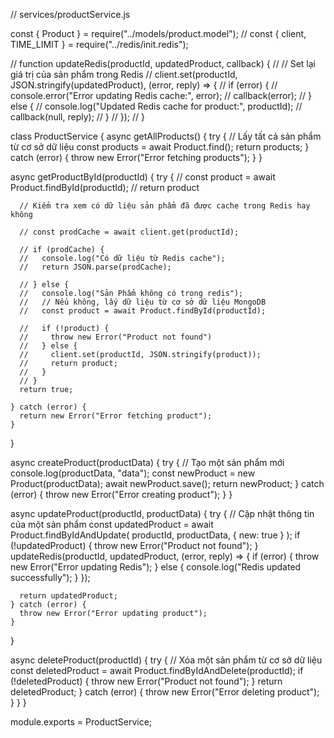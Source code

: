 // services/productService.js

const { Product } = require("../models/product.model");
// const { client, TIME_LIMIT } = require("../redis/init.redis");

// function updateRedis(productId, updatedProduct, callback) {
//   // Set lại giá trị của sản phẩm trong Redis
//   client.set(productId, JSON.stringify(updatedProduct), (error, reply) => {
//       if (error) {
//           console.error("Error updating Redis cache:", error);
//           callback(error);
//       } else {
//           console.log("Updated Redis cache for product:", productId);
//           callback(null, reply);
//       }
//   });
// }



class ProductService {
  async getAllProducts() {
    try {
      // Lấy tất cả sản phẩm từ cơ sở dữ liệu
      const products = await Product.find();
      return products;
    } catch (error) {
      throw new Error("Error fetching products");
    }
  }

  async getProductById(productId) {
    try {
      // const product = await Product.findById(productId);
      // return product

      // Kiểm tra xem có dữ liệu sản phẩm đã được cache trong Redis hay không

      // const prodCache = await client.get(productId);

      // if (prodCache) {
      //   console.log("Có dữ liệu từ Redis cache");
      //   return JSON.parse(prodCache);

      // } else {
      //   console.log("Sản Phẩm không có trong redis");
      //   // Nếu không, lấy dữ liệu từ cơ sở dữ liệu MongoDB
      //   const product = await Product.findById(productId);

      //   if (!product) {
      //     throw new Error("Product not found")
      //   } else {
      //     client.set(productId, JSON.stringify(product));
      //     return product;
      //   }
      // }
      return true;

    } catch (error) {
      return new Error("Error fetching product");
    }
  }

  async createProduct(productData) {
    try {
      // Tạo một sản phẩm mới
      console.log(productData, "data");
      const newProduct = new Product(productData);
      await newProduct.save();
      return newProduct;
    } catch (error) {
      throw new Error("Error creating product");
    }
  }

  async updateProduct(productId, productData) {
    try {
      // Cập nhật thông tin của một sản phẩm
      const updatedProduct = await Product.findByIdAndUpdate(
        productId,
        productData,
        { new: true }
      );
      if (!updatedProduct) {
        throw new Error("Product not found");
      }
      updateRedis(productId, updatedProduct, (error, reply) => {
        if (error) {
            throw new Error("Error updating Redis");
        } else {
            console.log("Redis updated successfully");
        }
    });

      return updatedProduct;
    } catch (error) {
      throw new Error("Error updating product");
    }
  }

  async deleteProduct(productId) {
    try {
      // Xóa một sản phẩm từ cơ sở dữ liệu
      const deletedProduct = await Product.findByIdAndDelete(productId);
      if (!deletedProduct) {
        throw new Error("Product not found");
      }
      return deletedProduct;
    } catch (error) {
      throw new Error("Error deleting product");
    }
  }
}

module.exports = ProductService;

